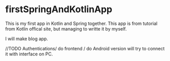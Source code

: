 # firstSpringAndKotlinApp
This is my first app in Kotlin and Spring together. 
This app is from tutorial from Kotlin offical site, but managing to writte it by myself.

I will make blog app.

//TODO 
  Authentications/ do frontend / do Android version will try to connect it with interface on PC. 
